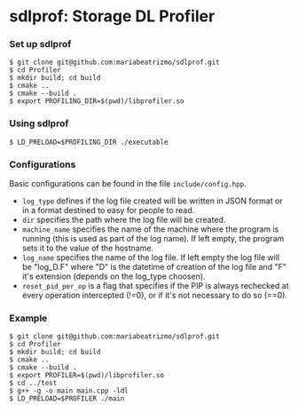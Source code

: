 
# sdlprof: Storage DL Profiler
### Set up sdlprof
```shell
$ git clone git@github.com:mariabeatrizmo/sdlprof.git
$ cd Profiler
$ mkdir build; cd build
$ cmake ..
$ cmake --build .
$ export PROFILING_DIR=$(pwd)/libprofiler.so
```

### Using sdlprof
```shell
$ LD_PRELOAD=$PROFILING_DIR ./executable
```

### Configurations
Basic configurations can be found in the file `include/config.hpp`.

- `log_type` defines if the log file created will be written in JSON format or in a format destined to easy for people to read.
- `dir` specifies the path where the log file will be created.
- `machine_name` specifies the name of the machine where the program is running (this is used as part of the log name). If left empty, the program sets it to the value of the hostname.
- `log_name` specifies the name of the log file. If left empty the log file will be "log_D.F" where "D" is the datetime of creation of the log file and "F" it's extension (depends on the log_type choosen).
- `reset_pid_per_op` is a flag that specifies if the PIP is always rechecked at every operation intercepted (!=0), or if it's not necessary to do so (==0).

### Example 
``` shell
$ git clone git@github.com:mariabeatrizmo/sdlprof.git
$ cd Profiler
$ mkdir build; cd build
$ cmake ..
$ cmake --build .
$ export PROFILER=$(pwd)/libprofiler.so
$ cd ../test
$ g++ -g -o main main.cpp -ldl
$ LD_PRELOAD=$PROFILER ./main
```
